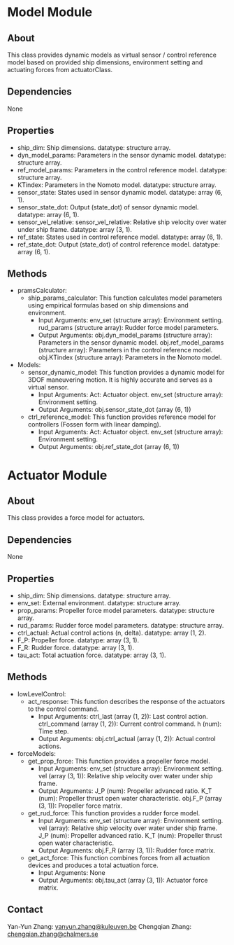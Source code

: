 # Model Module

## About

This class provides dynamic models as virtual sensor / control reference model based on provided ship dimensions, environment setting and actuating forces from actuatorClass.

## Dependencies

None

## Properties

- ship_dim: Ship dimensions. datatype: structure array.
- dyn_model_params: Parameters in the sensor dynamic model. datatype: structure array.
- ref_model_params: Parameters in the control reference model. datatype: structure array.
- KTindex: Parameters in the Nomoto model. datatype: structure array.
- sensor_state: States used in sensor dynamic model. datatype: array (6, 1).
- sensor_state_dot: Output (state_dot) of sensor dynamic model. datatype: array (6, 1).
- sensor_vel_relative: sensor_vel_relative: Relative ship velocity over water under ship frame. datatype: array (3, 1).
- ref_state: States used in control reference model. datatype: array (6, 1).
- ref_state_dot: Output (state_dot) of control reference model. datatype: array (6, 1).

## Methods

- pramsCalculator:
  - ship_params_calculator: This function calculates model parameters using empirical formulas based on ship dimensions and environment.
    - Input Arguments:
       env_set (structure array): Environment setting.
       rud_params (structure array): Rudder force model parameters.
    - Output Arguments:
       obj.dyn_model_params (structure array): Parameters in the sensor dynamic model.
       obj.ref_model_params (structure array): Parameters in the control reference model.
       obj.KTindex (structure array): Parameters in the Nomoto model.
- Models:
  - sensor_dynamic_model: This function provides a dynamic model for 3DOF maneuvering motion. It is highly accurate and serves as a virtual sensor.
    - Input Arguments:
       Act: Actuator object.
       env_set (structure array): Environment setting.
    - Output Arguments:
       obj.sensor_state_dot (array (6, 1))
  - ctrl_reference_model: This function provides reference model for controllers (Fossen form with linear damping).
    - Input Arguments:
       Act: Actuator object.
       env_set (structure array): Environment setting.
    - Output Arguments:
       obj.ref_state_dot (array (6, 1))

# Actuator Module

## About

This class provides a force model for actuators.

## Dependencies

None

## Properties

- ship_dim: Ship dimensions. datatype: structure array.
- env_set: External environment. datatype: structure array.
- prop_params: Propeller force model parameters. datatype: structure array.
- rud_params: Rudder force model parameters. datatype: structure array.
- ctrl_actual: Actual control actions (n, delta). datatype: array (1, 2).
- F_P: Propeller force. datatype: array (3, 1).
- F_R: Rudder force. datatype: array (3, 1).
- tau_act: Total actuation force. datatype: array (3, 1).

## Methods

- lowLevelControl:
  - act_response: This function describes the response of the actuators to the control command.
    - Input Arguments:
       ctrl_last (array (1, 2)): Last control action.
       ctrl_command (array (1, 2)): Current control command.
       h (num): Time step.
    - Output Arguments:
       obj.ctrl_actual (array (1, 2)): Actual control actions.
- forceModels:
  - get_prop_force: This function provides a propeller force model.
    - Input Arguments:
       env_set (structure array): Environment setting.
       vel (array (3, 1)): Relative ship velocity over water under ship frame.
    - Output Arguments:
       J_P (num): Propeller advanced ratio.
       K_T (num): Propeller thrust open water characteristic.
       obj.F_P (array (3, 1)): Propeller force matrix.
  - get_rud_force: This function provides a rudder force model.
    - Input Arguments:
       env_set (structure array): Environment setting.
       vel (array): Relative ship velocity over water under ship frame.
       J_P (num): Propeller advanced ratio.
       K_T (num): Propeller thrust open water characteristic.
    - Output Arguments:
       obj.F_R (array (3, 1)): Rudder force matrix.
  - get_act_force: This function combines forces from all actuation devices and produces a total actuation force.
    - Input Arguments:
       None
    - Output Arguments:
       obj.tau_act (array (3, 1)): Actuator force matrix.

## Contact

Yan-Yun Zhang: <yanyun.zhang@kuleuven.be>
Chengqian Zhang: <chengqian.zhang@chalmers.se>
